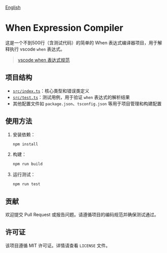 [English](README.en.md)

# When Expression Compiler

这是一个不到500行（含测试代码）的简单的 When 表达式编译器项目，用于解释执行 vscode `when` 表达式。

> [vscode when 表达式规范](https://code.visualstudio.com/api/references/when-clause-contexts)

## 项目结构

- [`src/index.ts`](src/index.ts)：核心类型和错误类定义
- [`src/test.ts`](src/test.ts)：测试用例，用于验证 `when` 表达式的解析结果
- 其他配置文件如 `package.json`、`tsconfig.json` 等用于项目管理和构建配置

## 使用方法

1. 安装依赖：
   ```bash
   npm install
   ```

2. 构建：
   ```bash
   npm run build
   ```

3. 运行测试：
   ```bash
   npm run test
   ```

## 贡献

欢迎提交 Pull Request 或报告问题。请遵循项目的编码规范并确保测试通过。

## 许可证

该项目遵循 MIT 许可证。详情请查看 `LICENSE` 文件。